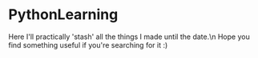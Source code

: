 # PythonLearning
Here I'll practically 'stash' all the things I made until the date.\n
Hope you find something useful if you're searching for it :)

